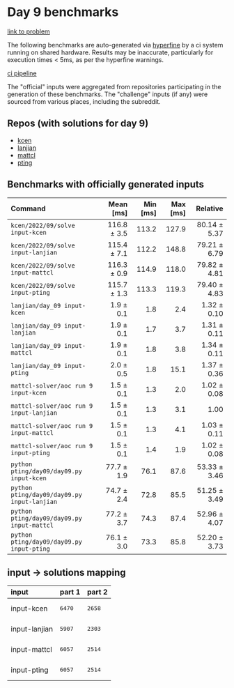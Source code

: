 # Day 9 benchmarks

[link to problem](http://adventofcode.com/2022/day/9)

The following benchmarks are auto-generated via [hyperfine](https://github.com/sharkdp/hyperfine) by a ci system running on shared hardware. Results may be inaccurate, particularly for execution times < 5ms, as per the hyperfine warnings.

[ci pipeline](http://ci.papercode.net:8080/teams/aoc2022/pipelines/aoc-compare-2022)

The "official" inputs were aggregated from repositories participating in the generation of these benchmarks. The "challenge" inputs (if any) were sourced from various places, including the subreddit.

## Repos (with solutions for day 9)


- [kcen](https://github.com/kcen/AdventOfCode)
- [lanjian](https://github.com/LanJian/aoc-2022)
- [mattcl](https://github.com/mattcl/aoc2022)
- [pting](https://github.com/pting/aoc2022)

## Benchmarks with officially generated inputs
| Command | Mean [ms] | Min [ms] | Max [ms] | Relative |
|:---|---:|---:|---:|---:|
| `kcen/2022/09/solve input-kcen` | 116.8 ± 3.5 | 113.2 | 127.9 | 80.14 ± 5.37 |
| `kcen/2022/09/solve input-lanjian` | 115.4 ± 7.1 | 112.2 | 148.8 | 79.21 ± 6.79 |
| `kcen/2022/09/solve input-mattcl` | 116.3 ± 0.9 | 114.9 | 118.0 | 79.82 ± 4.81 |
| `kcen/2022/09/solve input-pting` | 115.7 ± 1.3 | 113.3 | 119.3 | 79.40 ± 4.83 |
| `lanjian/day_09 input-kcen` | 1.9 ± 0.1 | 1.8 | 2.4 | 1.32 ± 0.10 |
| `lanjian/day_09 input-lanjian` | 1.9 ± 0.1 | 1.7 | 3.7 | 1.31 ± 0.11 |
| `lanjian/day_09 input-mattcl` | 1.9 ± 0.1 | 1.8 | 3.8 | 1.34 ± 0.11 |
| `lanjian/day_09 input-pting` | 2.0 ± 0.5 | 1.8 | 15.1 | 1.37 ± 0.36 |
| `mattcl-solver/aoc run 9 input-kcen` | 1.5 ± 0.1 | 1.3 | 2.0 | 1.02 ± 0.08 |
| `mattcl-solver/aoc run 9 input-lanjian` | 1.5 ± 0.1 | 1.3 | 3.1 | 1.00 |
| `mattcl-solver/aoc run 9 input-mattcl` | 1.5 ± 0.1 | 1.3 | 4.1 | 1.03 ± 0.11 |
| `mattcl-solver/aoc run 9 input-pting` | 1.5 ± 0.1 | 1.4 | 1.9 | 1.02 ± 0.08 |
| `python pting/day09/day09.py input-kcen` | 77.7 ± 1.9 | 76.1 | 87.6 | 53.33 ± 3.46 |
| `python pting/day09/day09.py input-lanjian` | 74.7 ± 2.4 | 72.8 | 85.5 | 51.25 ± 3.49 |
| `python pting/day09/day09.py input-mattcl` | 77.2 ± 3.7 | 74.3 | 87.4 | 52.96 ± 4.07 |
| `python pting/day09/day09.py input-pting` | 76.1 ± 3.0 | 73.3 | 85.8 | 52.20 ± 3.73 |

## input -> solutions mapping
|input|part 1|part 2|
|:---|:---|:---|
|input-kcen|<pre>6470</pre>|<pre>2658</pre>|
|input-lanjian|<pre>5907</pre>|<pre>2303</pre>|
|input-mattcl|<pre>6057</pre>|<pre>2514</pre>|
|input-pting|<pre>6057</pre>|<pre>2514</pre>|
